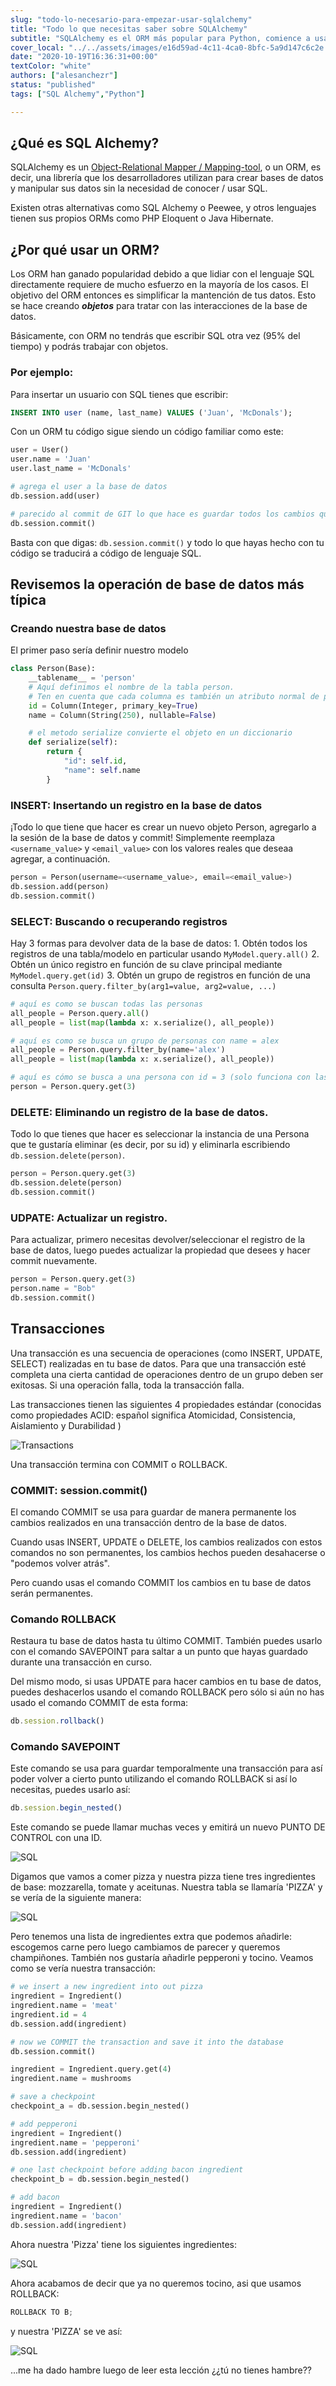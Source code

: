 ```yaml
---
slug: "todo-lo-necesario-para-empezar-usar-sqlalchemy"
title: "Todo lo que necesitas saber sobre SQLAlchemy"
subtitle: "SQLAlchemy es el ORM más popular para Python, comience a usarlo en 8 minutos"
cover_local: "../../assets/images/e16d59ad-4c11-4ca0-8bfc-5a9d147c6c2e.jpeg"
date: "2020-10-19T16:36:31+00:00"
textColor: "white"
authors: ["alesanchezr"]
status: "published"
tags: ["SQL Alchemy","Python"]

---
```


## ¿Qué es SQL Alchemy?

SQLAlchemy es un [Object-Relational Mapper / Mapping-tool](https://en.wikipedia.org/wiki/Object-relational_mapping), o un ORM, es decir, una librería que los desarrolladores utilizan para crear bases de datos y manipular sus datos sin la necesidad de conocer / usar SQL.

Existen otras alternativas como SQL Alchemy o Peewee, y otros lenguajes tienen sus propios ORMs como PHP Eloquent o Java Hibernate.

## ¿Por qué usar un ORM?

Los ORM han ganado popularidad debido a que lidiar con el lenguaje SQL directamente requiere de mucho esfuerzo en la mayoría de los casos. El objetivo del ORM entonces es simplificar la mantención de tus datos.
Esto se hace creando ***objetos*** para tratar con las interacciones de la base de datos.

Básicamente, con ORM no tendrás que escribir SQL otra vez (95% del tiempo) y podrás trabajar con objetos.

### Por ejemplo:

Para insertar un usuario con SQL tienes que escribir:

```sql
INSERT INTO user (name, last_name) VALUES ('Juan', 'McDonals');
```

Con un ORM tu código sigue siendo un código familiar como este:

```py
user = User()
user.name = 'Juan'
user.last_name = 'McDonals'

# agrega el user a la base de datos
db.session.add(user)

# parecido al commit de GIT lo que hace es guardar todos los cambios que hayas hecho
db.session.commit()
```

Basta con que digas: `db.session.commit()` y todo lo que hayas hecho con tu código se traducirá a código de lenguaje SQL.

## Revisemos la operación de base de datos más típica

### Creando nuestra base de datos

El primer paso sería definir nuestro modelo

```py
class Person(Base):
    __tablename__ = 'person'
    # Aquí definimos el nombre de la tabla person.
    # Ten en cuenta que cada columna es también un atributo normal de primera instancia de Python.
    id = Column(Integer, primary_key=True)
    name = Column(String(250), nullable=False)

    # el metodo serialize convierte el objeto en un diccionario
    def serialize(self):
        return {
            "id": self.id,
            "name": self.name
        }
  ```

### INSERT: Insertando un registro en la base de datos

¡Todo lo que tiene que hacer es crear un nuevo objeto Person, agregarlo a la sesión de la base de datos y commit!
Simplemente reemplaza `<username_value>` y `<email_value>` con los valores reales que deseaa agregar, a continuación.

```py
person = Person(username=<username_value>, email=<email_value>)
db.session.add(person)
db.session.commit()
  ```

### SELECT: Buscando o recuperando registros

Hay 3 formas para devolver data de la base de datos:
    1. Obtén todos los registros de una tabla/modelo en particular usando `MyModel.query.all()`
    2. Obtén un único registro en función de su clave principal mediante `MyModel.query.get(id)`
    3. Obtén un grupo de registros en función de una consulta `Person.query.filter_by(arg1=value, arg2=value, ...)`

```py
# aquí es como se buscan todas las personas
all_people = Person.query.all()
all_people = list(map(lambda x: x.serialize(), all_people))

# aquí es como se busca un grupo de personas con name = alex
all_people = Person.query.filter_by(name='alex')
all_people = list(map(lambda x: x.serialize(), all_people))

# aquí es cómo se busca a una persona con id = 3 (solo funciona con las primary key)
person = Person.query.get(3)
```

### DELETE: Eliminando un registro de la base de datos.

Todo lo que tienes que hacer es seleccionar la instancia de una Persona que te gustaría eliminar (es decir, por su id) y eliminarla escribiendo `db.session.delete(person)`.

```py
person = Person.query.get(3)
db.session.delete(person)
db.session.commit()
```

### UDPATE: Actualizar un registro.

Para actualizar, primero necesitas devolver/seleccionar el registro de la base de datos, luego puedes actualizar la propiedad que desees y hacer commit nuevamente.

```py
person = Person.query.get(3)
person.name = "Bob"
db.session.commit()
```

## Transacciones

Una transacción es una secuencia de operaciones (como INSERT, UPDATE, SELECT) realizadas en tu base de datos. Para que una transacción esté completa una cierta cantidad de operaciones dentro de un grupo deben ser exitosas. Si una operación falla, toda la transacción falla.

Las transacciones tienen las siguientes 4 propiedades estándar (conocidas como propiedades ACID: español significa Atomicidad, Consistencia, Aislamiento y Durabilidad )

![Transactions](https://github.com/breatheco-de/content/blob/master/src/assets/images/tran-1.png)

Una transacción termina con COMMIT o ROLLBACK. 

### COMMIT: session.commit()

El comando COMMIT se usa para guardar de manera permanente los cambios realizados en una transacción dentro de la base de datos. 

Cuando usas INSERT, UPDATE o DELETE, los cambios realizados con estos comandos no son permanentes, los cambios hechos pueden desahacerse o "podemos volver atrás".

Pero cuando usas el comando COMMIT los cambios en tu base de datos serán permanentes.  

### Comando ROLLBACK 

Restaura tu base de datos hasta tu último COMMIT. También puedes usarlo con el comando SAVEPOINT para saltar a un punto que hayas guardado durante una transacción en curso.

Del mismo modo, si usas UPDATE para hacer cambios en tu base de datos, puedes deshacerlos usando el comando ROLLBACK pero sólo si aún no has usado el comando COMMIT de esta forma:

```jsx
db.session.rollback()
```

### Comando SAVEPOINT 

Este comando se usa para guardar temporalmente una transacción para así poder volver a cierto punto utilizando el comando ROLLBACK si así lo necesitas, puedes usarlo así:

```jsx
db.session.begin_nested()
```

Este comando se puede llamar muchas veces y emitirá un nuevo PUNTO DE CONTROL con una ID.

![SQL](https://github.com/breatheco-de/content/blob/master/src/assets/images/sql-1.png)

Digamos que vamos a comer pizza y nuestra pizza tiene tres ingredientes de base:
mozzarella, tomate y aceitunas.  Nuestra tabla se llamaría 'PIZZA' y se vería de la siguiente manera:

![SQL](https://github.com/breatheco-de/content/blob/master/src/assets/images/sql-2.png)

Pero tenemos una lista de ingredientes extra que podemos añadirle: escogemos carne pero luego cambiamos de parecer y queremos champiñones. También nos gustaría añadirle pepperoni y tocino. Veamos como se vería nuestra transacción:

```py
# we insert a new ingredient into out pizza
ingredient = Ingredient()
ingredient.name = 'meat'
ingredient.id = 4
db.session.add(ingredient)

# now we COMMIT the transaction and save it into the database
db.session.commit()

ingredient = Ingredient.query.get(4)
ingredient.name = mushrooms

# save a checkpoint
checkpoint_a = db.session.begin_nested()

# add pepperoni
ingredient = Ingredient()
ingredient.name = 'pepperoni'
db.session.add(ingredient)

# one last checkpoint before adding bacon ingredient
checkpoint_b = db.session.begin_nested()

# add bacon
ingredient = Ingredient()
ingredient.name = 'bacon'
db.session.add(ingredient)
```

Ahora nuestra 'Pizza' tiene los siguientes ingredientes:

![SQL](https://github.com/breatheco-de/content/blob/master/src/assets/images/sql-3.png)

Ahora acabamos de decir que ya no queremos tocino, asi que usamos ROLLBACK:

```jsx
ROLLBACK TO B;
```
y nuestra 'PIZZA' se ve así:

![SQL](https://github.com/breatheco-de/content/blob/master/src/assets/images/sql-4.png)

...me ha dado hambre luego de leer esta lección ¿¿tú no tienes hambre??
